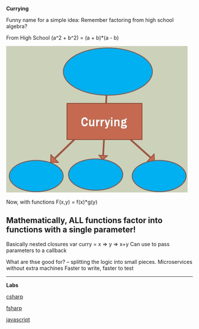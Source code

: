 **Currying**

Funny name for a simple idea:  Remember factoring from high school algebra?

From High School
(a^2 + b^2) = (a + b)*(a - b)

![currying](../Images/currying.jpg)

Now, with functions
F(x,y) = f(x)*g(y)


Mathematically, ALL functions factor into functions with a single parameter!
---

Basically nested closures  var curry = x => y => x+y
Can use to pass parameters to a callback

What are thse good for? – splitting the logic into small pieces.  Microservices without extra machines
Faster to write, faster to test

---

**Labs**

[csharp](./CSharp.md)

[fsharp](./FSharp.md)

[javascript](./JS.md)
